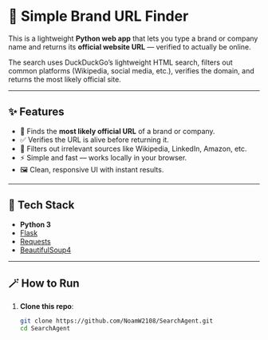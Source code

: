 # 🔎 Simple Brand URL Finder

This is a lightweight **Python web app** that lets you type a brand or company name and returns its **official website URL** — verified to actually be online.

The search uses DuckDuckGo’s lightweight HTML search, filters out common platforms (Wikipedia, social media, etc.), verifies the domain, and returns the most likely official site.

---

## ✨ Features

- 🧠 Finds the **most likely official URL** of a brand or company.  
- ✅ Verifies the URL is alive before returning it.  
- 🚫 Filters out irrelevant sources like Wikipedia, LinkedIn, Amazon, etc.  
- ⚡ Simple and fast — works locally in your browser.  
- 🖼️ Clean, responsive UI with instant results.

---

## 🧰 Tech Stack

- **Python 3**
- [Flask](https://flask.palletsprojects.com/)
- [Requests](https://requests.readthedocs.io/)
- [BeautifulSoup4](https://www.crummy.com/software/BeautifulSoup/)

---

## 🪄 How to Run

1. **Clone this repo**:
   ```bash
   git clone https://github.com/NoamW2108/SearchAgent.git
   cd SearchAgent
